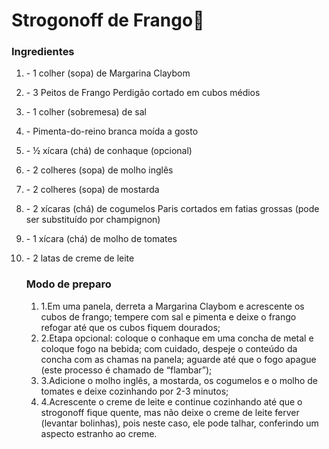 # Strogonoff de Frango:chicken:

### Ingredientes

1. \- 1 colher (sopa) de Margarina Claybom

2. \- 3 Peitos de Frango Perdigão cortado em cubos médios

3. \- 1 colher (sobremesa) de sal

4. \- Pimenta-do-reino branca moída a gosto

5. \- ½ xícara (chá) de conhaque (opcional)

6. \- 2 colheres (sopa) de molho inglês

7. \- 2 colheres (sopa) de mostarda

8. \- 2 xícaras (chá) de cogumelos Paris cortados em fatias grossas (pode ser substituído por champignon)

9. \- 1 xícara (chá) de molho de tomates

10. \- 2 latas de creme de leite

    

    ### Modo de preparo

    1. 1.Em uma panela, derreta a Margarina Claybom e acrescente os cubos de frango; tempere com sal e pimenta e deixe o frango refogar até que os cubos fiquem dourados;
    2. 2.Etapa opcional: coloque o conhaque em uma concha de metal e coloque fogo na bebida; com cuidado, despeje o conteúdo da concha com as chamas na panela; aguarde até que o fogo apague (este processo é chamado de “flambar”);
    3. 3.Adicione o molho inglês, a mostarda, os cogumelos e o molho de tomates e deixe cozinhando por 2-3 minutos;
    4. 4.Acrescente o creme de leite e continue cozinhando até que o strogonoff fique quente, mas não deixe o creme de leite ferver (levantar bolinhas), pois neste caso, ele pode talhar, conferindo um aspecto estranho ao creme.







